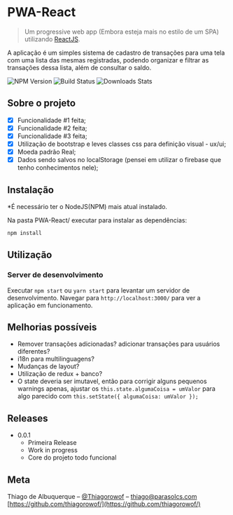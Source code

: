 # PWA-React
> Um progressive web app (Embora esteja mais no estilo de um SPA) utilizando [ReactJS](https://github.com/facebook/create-react-app).

A aplicação é um simples sistema de cadastro de transações para uma tela com uma lista das mesmas registradas, podendo organizar e filtrar as transações dessa lista, além de consultar o saldo.

![NPM Version][npm-image]
![Build Status][travis-image]
![Downloads Stats][npm-downloads]

## Sobre o projeto

- [x] Funcionalidade #1 feita;
- [x] Funcionalidade #2 feita;
- [x] Funcionalidade #3 feita;
- [x] Utilização de bootstrap e leves classes css para definição visual - ux/ui;
- [x] Moeda padrão Real;
- [x] Dados sendo salvos no localStorage (pensei em utilizar o firebase que tenho conhecimentos nele);

## Instalação

*É necessário ter o NodeJS(NPM) mais atual instalado.

Na pasta PWA-React/ executar para instalar as dependências:
```sh
npm install
```

## Utilização

### Server de desenvolvimento

Executar `npm start` ou `yarn start` para levantar um servidor de desenvolvimento. Navegar para `http://localhost:3000/` para ver a aplicação em funcionamento.

## Melhorias possíveis

* Remover transações adicionadas? adicionar transações para usuários diferentes?
* i18n para multilinguagens?
* Mudanças de layout? 
* Utilização de redux + banco?
* O state deveria ser imutavel, então para corrigir alguns pequenos warnings apenas, ajustar os `this.state.algumaCoisa = umValor` para algo parecido com `this.setState({ algumaCoisa: umValor });`

## Releases

* 0.0.1
    * Primeira Release
    * Work in progress
    * Core do projeto todo funcional

## Meta

Thiago de Albuquerque – [@Thiagorowof](https://twitter.com/Thiagorowof) – thiago@parasolcs.com
[https://github.com/thiagorowof/](https://github.com/thiagorowof/)


[npm-image]: https://img.shields.io/npm/v/datadog-metrics.svg?style=flat-square
[npm-downloads]: https://img.shields.io/npm/dm/datadog-metrics.svg?style=flat-square
[travis-image]: https://img.shields.io/travis/dbader/node-datadog-metrics/master.svg?style=flat-square
